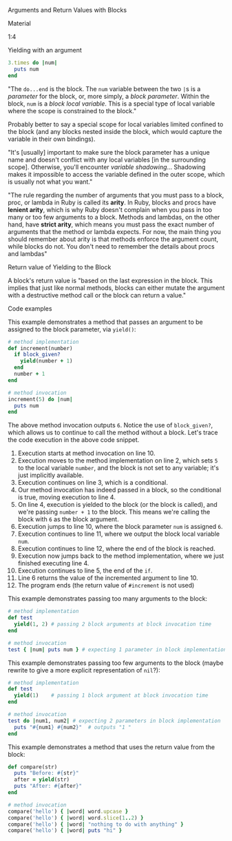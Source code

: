 Arguments and Return Values with Blocks



Material

1:4



Yielding with an argument

```ruby
3.times do |num|
  puts num
end
```

"The `do...end` is the block. The `num` variable between the two `|`s is a *parameter* for the block, or, more simply, a *block parameter*. Within the block, `num` is a *block local variable*. This is a special type of local variable where the scope is constrained to the block."

Probably better to say a special scope for local variables limited confined to the block (and any blocks nested inside the block, which would capture the variable in their own bindings).

"It's [usually] important to make sure the block parameter has a unique name and doesn't conflict with any local variables [in the surrounding scope]. Otherwise, you'll encounter *variable shadowing*... Shadowing makes it impossible to access the variable defined in the outer scope, which is usually not what you want."

"The rule regarding the number of arguments that you must pass to a block, proc, or lambda in Ruby is called its **arity**. In Ruby, blocks and procs have **lenient arity**, which is why Ruby doesn't complain when you pass in too many or too few arguments to a block. Methods and lambdas, on the other hand, have **strict arity**, which means you must pass the exact number of arguments that the method or lambda expects. For now, the main thing you should remember about arity is that methods enforce the argument count, while blocks do not. You don't need to remember the details about procs and lambdas"

Return value of Yielding to the Block

A block's return value is "based on the last expression in the block. This implies that just like normal methods, blocks can either mutate the argument with a destructive method call or the block can return a value."



Code examples

This example demonstrates a method that passes an argument to be assigned to the block parameter, via `yield()`:

```ruby
# method implementation
def increment(number)
  if block_given?
    yield(number + 1)
  end
  number + 1
end

# method invocation
increment(5) do |num|
  puts num
end
```

The above method invocation outputs `6`. Notice the use of `block_given?`, which allows us to continue to call the method without a block. Let's trace the code execution in the above code snippet.

1.  Execution starts at method invocation on line 10.
2.  Execution moves to the method implementation on line 2, which sets `5` to the local variable `number`, and the block is not set to any variable; it's just implicitly available.
3.  Execution continues on line 3, which is a conditional.
4.  Our method invocation has indeed passed in a block, so the conditional is true, moving execution to line 4.
5.  On line 4, execution is yielded to the block (or the block is called), and we're passing `number + 1` to the block. This means we're calling the block with `6` as the block argument.
6.  Execution jumps to line 10, where the block parameter `num` is assigned `6`.
7.  Execution continues to line 11, where we output the block local variable `num`.
8.  Execution continues to line 12, where the end of the block is reached.
9.  Execution now jumps back to the method implementation, where we just finished executing line 4.
10. Execution continues to line 5, the end of the `if`.
11. Line 6 returns the value of the incremented argument to line 10.
12. The program ends (the return value of `#increment` is not used)



This example demonstrates passing too many arguments to the block:

```ruby
# method implementation
def test
  yield(1, 2) # passing 2 block arguments at block invocation time
end

# method invocation
test { |num| puts num } # expecting 1 parameter in block implementation
```



This example demonstrates passing too few arguments to the block (maybe rewrite to give a more explicit representation of `nil`?):

```ruby
# method implementation
def test
  yield(1)    # passing 1 block argument at block invocation time
end

# method invocation
test do |num1, num2| # expecting 2 parameters in block implementation
  puts "#{num1} #{num2}"  # outputs "1 "
end
```

This example demonstrates a method that uses the return value from the block:

```ruby
def compare(str)
  puts "Before: #{str}"
  after = yield(str)
  puts "After: #{after}"
end

# method invocation
compare('hello') { |word| word.upcase }
compare('hello') { |word| word.slice(1..2) }
compare('hello') { |word| "nothing to do with anything" }
compare('hello') { |word| puts "hi" }
```

